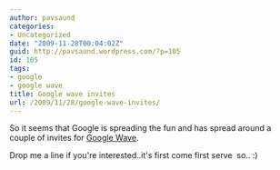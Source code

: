 ```yaml
---
author: pavsaund
categories:
- Uncategorized
date: "2009-11-28T00:04:02Z"
guid: http://pavsaund.wordpress.com/?p=105
id: 105
tags:
- google
- google wave
title: Google wave invites
url: /2009/11/28/google-wave-invites/
---
```


So it seems that Google is spreading the fun and has spread around a couple of invites for <a href="https://wave.google.com/wave/" target="_blank">Google Wave</a>.

Drop me a line if you're interested..it's first come first serve  so.. :)